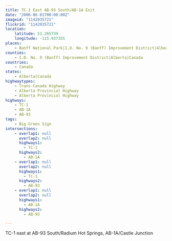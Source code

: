 ```yaml
---
title: TC-1 East AB-93 South/AB-1A Exit
date: "2006-06-01T00:00:00Z"
imageid: "1142035721"
flickrid: "1142035721"
location:
    latitude: 51.265739
    longitude: -115.937355
places:
    - Banff National Park|I.D. No. 9 (Banff) Improvement District|Alberta|Canada
counties:
    - I.D. No. 9 (Banff) Improvement District|Alberta|Canada
countries:
    - Canada
states:
    - Alberta|Canada
highwaytypes:
    - Trans-Canada Highway
    - Alberta Provincial Highway
    - Alberta Provincial Highway
highways:
    - TC-1
    - AB-1A
    - AB-93
tags:
    - Big Green Sign
intersections:
    - overlap1: null
      overlap2: null
      highways1:
        - TC-1
      highways2:
        - AB-1A
    - overlap1: null
      overlap2: null
      highways1:
        - TC-1
      highways2:
        - AB-93
    - overlap1: null
      overlap2: null
      highways1:
        - AB-1A
      highways2:
        - AB-93

---
```

TC-1 east at AB-93 South/Radium Hot Springs, AB-1A/Castle Junction